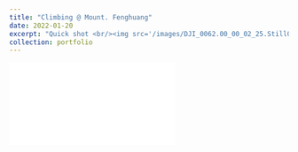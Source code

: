 ```yaml
---
title: "Climbing @ Mount. Fenghuang"
date: 2022-01-20
excerpt: "Quick shot <br/><img src='/images/DJI_0062.00_00_02_25.Still001.png' style='zoom:50%;'>"
collection: portfolio
---
```


<iframe src="//player.bilibili.com/player.html?bvid=BV1o34y1i7qF&page=1" scrolling="no" border="0" frameborder="no" framespacing="0" allowfullscreen="true"> </iframe>
